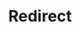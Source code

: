 ﻿---
layout: src/layouts/Redirect.astro
title: Redirect
redirect: https://yamldoc.liuyan.wang/docs/security/cve/shattered-and-octopus-deploy
pubDate:  2023-01-01
navSearch: false
navSitemap: false
navMenu: false
---

